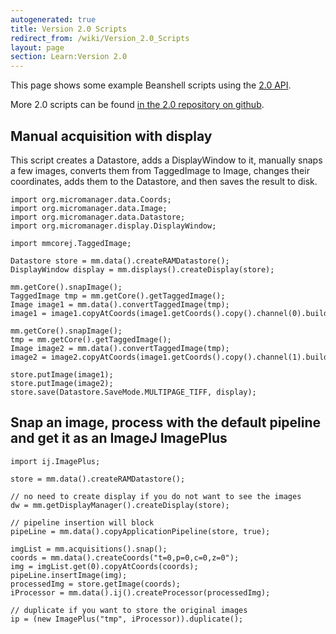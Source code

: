 ```yaml
---
autogenerated: true
title: Version 2.0 Scripts
redirect_from: /wiki/Version_2.0_Scripts
layout: page
section: Learn:Version 2.0
---
```


This page shows some example Beanshell scripts using the [2.0
API](https://micro-manager.org/wiki/Version_2.0_API).

More 2.0 scripts can be found [in the 2.0 repository on
github](https://github.com/micro-manager/micro-manager/tree/mm2/scripts).

## Manual acquisition with display

This script creates a Datastore, adds a DisplayWindow to it, manually
snaps a few images, converts them from TaggedImage to Image, changes
their coordinates, adds them to the Datastore, and then saves the result
to disk.

```
import org.micromanager.data.Coords;
import org.micromanager.data.Image;
import org.micromanager.data.Datastore;
import org.micromanager.display.DisplayWindow;

import mmcorej.TaggedImage;

Datastore store = mm.data().createRAMDatastore();
DisplayWindow display = mm.displays().createDisplay(store);

mm.getCore().snapImage();
TaggedImage tmp = mm.getCore().getTaggedImage();
Image image1 = mm.data().convertTaggedImage(tmp);
image1 = image1.copyAtCoords(image1.getCoords().copy().channel(0).build());

mm.getCore().snapImage();
tmp = mm.getCore().getTaggedImage();
Image image2 = mm.data().convertTaggedImage(tmp);
image2 = image2.copyAtCoords(image1.getCoords().copy().channel(1).build());

store.putImage(image1);
store.putImage(image2);
store.save(Datastore.SaveMode.MULTIPAGE_TIFF, display);
```

## Snap an image, process with the default pipeline and get it as an ImageJ ImagePlus

```
import ij.ImagePlus;

store = mm.data().createRAMDatastore();

// no need to create display if you do not want to see the images
dw = mm.getDisplayManager().createDisplay(store); 

// pipeline insertion will block
pipeLine = mm.data().copyApplicationPipeline(store, true);  

imgList = mm.acquisitions().snap();
coords = mm.data().createCoords("t=0,p=0,c=0,z=0");
img = imgList.get(0).copyAtCoords(coords);
pipeLine.insertImage(img);
processedImg = store.getImage(coords);
iProcessor = mm.data().ij().createProcessor(processedImg);

// duplicate if you want to store the original images
ip = (new ImagePlus("tmp", iProcessor)).duplicate();   
```
